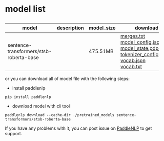 #  model list

##  

| model  | description | model_size  | download         |
| --- | --- | --- | --- |
|sentence-transformers/stsb-roberta-base|  | 475.51MB | [merges.txt](https://bj.bcebos.com/paddlenlp/models/community/sentence-transformers/stsb-roberta-base/merges.txt)<br>[model_config.json](https://bj.bcebos.com/paddlenlp/models/community/sentence-transformers/stsb-roberta-base/model_config.json)<br>[model_state.pdparams](https://bj.bcebos.com/paddlenlp/models/community/sentence-transformers/stsb-roberta-base/model_state.pdparams)<br>[tokenizer_config.json](https://bj.bcebos.com/paddlenlp/models/community/sentence-transformers/stsb-roberta-base/tokenizer_config.json)<br>[vocab.json](https://bj.bcebos.com/paddlenlp/models/community/sentence-transformers/stsb-roberta-base/vocab.json)<br>[vocab.txt](https://bj.bcebos.com/paddlenlp/models/community/sentence-transformers/stsb-roberta-base/vocab.txt) |

or you can download all of model file with the following steps:

* install paddlenlp

```shell
pip install paddlenlp
```

* download model with cli tool

```shell
paddlenlp download --cache-dir ./pretrained_models sentence-transformers/stsb-roberta-base
```

If you have any problems with it, you can post issue on [PaddleNLP](https://github.com/PaddlePaddle/PaddleNLP) to get support.
